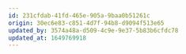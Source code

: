 ```yaml
---
id: 231cfdab-41fd-465e-905a-9baa0b51261c
origin: 30ec6e83-c851-4d7f-94b8-d9094f513e65
updated_by: 3574a48a-d509-4c9e-9e37-5b83b6cfdc78
updated_at: 1649769918
---
```

